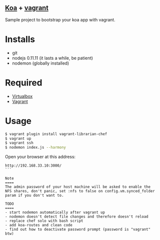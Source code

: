 [Koa](http://koajs.com/) + [vagrant](http://www.vagrantup.com/)
-------------

Sample project to bootstrap your koa app with vagrant.

Installs
========
- git
- nodejs 0.11.11 (it lasts a while, be patient)
- nodemon (globally installed)


Required
=====
- [Virtualbox](https://www.virtualbox.org/wiki/Downloads)
- [Vagrant](http://www.vagrantup.com/downloads.html)

Usage
=====
````bash
$ vagrant plugin install vagrant-librarian-chef
$ vagrant up
$ vagrant ssh
$ nodemon index.js --harmony
````
Open your browser at this address:
````
http://192.168.33.10:3000/
```

Note
====
The admin password of your host machine will be asked to enable the NFS shares, don't panic, set :nfs to false on config.vm.synced_folder param if you don't want to. 

TODO
====
- start nodemon automatically after vagrant up
- nodemon doesn't detect file changes and therefore doesn't reload
- replace chef solo with bash script
- add koa-routes and clean code
- find out how to deactivate password prompt (password is "vagrant" btw)